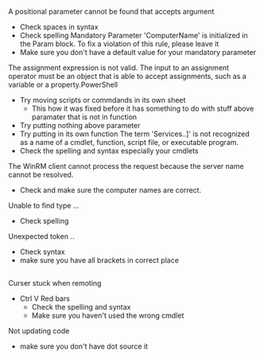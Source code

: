A positional parameter cannot be found that accepts argument
  - Check spaces in syntax
  - Check spelling
Mandatory Parameter 'ComputerName' is initialized in the Param block. To fix a violation of this rule, please leave it 
  - Make sure you don't have a default value for your mandatory parameter
  
The assignment expression is not valid. The input to an assignment operator must be an object that is able to accept assignments, such as a variable or a property.PowerShell
  - Try moving scripts or commdands in its own sheet
    - This how it was fixed before it has something to do with stuff above paramater that is not in function
  - Try putting nothing above parameter
  - Try putting in its own function
The term 'Services..]' is not recognized as a name of a cmdlet, function, script file, or executable program.
  - Check the spelling and syntax especially your cmdlets

The WinRM client cannot process the request because the server name cannot be resolved.
  - Check and make sure the computer names are correct.

Unable to find type ... 
  - Check spelling

Unexpected token ..
  - Check syntax 
  - make sure you have all brackets in correct place


## 
Curser stuck when remoting
- Ctrl V
Red bars
  - Check the spelling and syntax 
  - Make sure you haven't used the wrong cmdlet

Not updating code
  - make sure you  don't have dot source it



